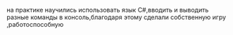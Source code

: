 на практике научились использовать язык C#,вводить и выводить разные команды в консоль,благодаря этому сделали собственную игру ,работоспособную
